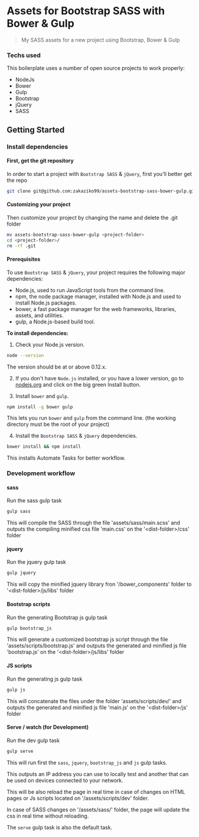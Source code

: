 # Assets for Bootstrap SASS with Bower & Gulp

> My SASS assets for a new project using Bootstrap, Bower & Gulp

### Techs used
This boilerplate uses a number of open source projects to work properly:

  * NodeJs
  * Bower
  * Gulp
  * Bootstrap
  * jQuery
  * SASS

## Getting Started

### Install dependencies

#### First, get the git repository

In order to start a project with `Bootstrap SASS` & `jQuery`, first you'll better get the repo

```sh
git clone git@github.com:zakaziko99/assets-bootstrap-sass-bower-gulp.git
```

#### Customizing your project

Then customize your project by changing the name and delete the .git folder

```sh
mv assets-bootstrap-sass-bower-gulp <project-folder>
cd <project-folder>/
rm -rf .git
```
#### Prerequisites

To use `Bootstrap SASS` & `jQuery`, your project requires the following major dependencies:

- Node.js, used to run JavaScript tools from the command line.
- npm, the node package manager, installed with Node.js and used to install Node.js packages.
- bower, a fast package manager for the web frameworks, libraries, assets, and utilities.
- gulp, a Node.js-based build tool.

**To install dependencies:**

1)  Check your Node.js version.

```sh
node --version
```

The version should be at or above 0.12.x.

2)  If you don't have `Node.js` installed, or you have a lower version, go to [nodejs.org](https://nodejs.org) and click on the big green Install button.

3)  Install `bower` and `gulp`.

```sh
npm install -g bower gulp
```

This lets you run `bower` and `gulp` from the command line. (the working directory must be the root of your project)

4) Install the `Bootstrap SASS` & `jQuery` dependencies.

```sh
bower install && npm install
```

This installs Automate Tasks for better workflow.

### Development workflow

#### sass

Run the sass gulp task

```sh
gulp sass
```

This will compile the SASS through the file 'assets/sass/main.scss' and outputs the compiling minified css file 'main.css' on the '&lt;dist-folder&gt;/css' folder

#### jquery

Run the jquery gulp task

```sh
gulp jquery
```

This will copy the minified jquery library fron '/bower_components' folder to '&lt;dist-folder&gt;/js/libs' folder

#### Bootstrap scripts

Run the generating Bootstrap js gulp task

```sh
gulp bootstrap_js
```

This will generate a customized bootstrap js script through the file 'assets/scripts/bootstrap.js' and outputs the generated and minified js file 'bootstrap.js' on the '&lt;dist-folder&gt;/js/libs' folder

#### JS scripts

Run the generating js gulp task

```sh
gulp js
```

This will concatenate the files under the folder 'assets/scripts/dev/' and outputs the generated and minified js file 'main.js' on the '&lt;dist-folder&gt;/js' folder

#### Serve / watch (for Development)

Run the dev gulp task

```sh
gulp serve
```

This will run first the `sass`, `jquery`, `bootstrap_js` and `js` gulp tasks.

This outputs an IP address you can use to locally test and another that can be used on devices connected to your network.

This will be also reload the page in real time in case of changes on HTML pages or Js scripts located on '/assets/scripts/dev' folder.

In case of SASS changes on '/assets/sass/' folder, the page will update the css in real time without reloading.

The `serve` gulp task is also the default task.
